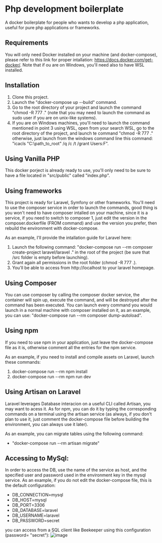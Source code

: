 # Php development boilerplate
A docker boilerplate for people who wants to develop a php application, useful for pure php applications or frameworks.

## Requirements
You will only need Docker installed on your machine (and docker-compose), please refer to this link for proper intallation: https://docs.docker.com/get-docker/.
Note that if ou are on Windows, you'll need also to have WSL installed.

## Installation 
1. Clone this project.
2. Launch the "docker-compose up --build" command.
3. Go to the root directory of your project and launch the command "chmod -R 777 ." (note that you may need to launch the command as sudo user if you are on unix-like systems).
4. If you are on Windows machines, you'll need to launch the command mentioned in point 3 using WSL, open from your search WSL, go to the root directory of the project, and launch te command "chmod -R 777 ." otherwise, just launch from the windows command line this command: "icacls "C:\path_to_root" /q /c /t /grant Users:F".

## Using Vanilla PHP
This docker porject is already ready to use, you'll only need to be sure to have a file located in "src/public" called "index.php".

## Using frameworks
This project is ready for Laravel, Symfony or other frameworks. You'll need to use the composer service in order to launch the commands, good thing is you won't need to have composer intalled on your machine, since it is a service, if you need to switch to composer 1, just edit the version in the composer.dockerfile (FROM command) and use the version you prefer, then rebuild the environment with docker-compose.

As an example, I'll provide the intallation guide for Laravel here:
1. Launch the following command:  "docker-compose run --rm composer create-project laravel/laravel ." in the root of the project (be sure that /src folder is empty before launching).
2. Grant again all permissions in the root folder (chmod -R 777 .).
3.  You'll be able to access from http://localhost to your laravel homepage.

## Using Composer
You can use composer by calling the composer docker service, the container will spin up, execute the command, and will be destroyed after the command has been executed.
You can launch every command you would launch in a normal machine with composer installed on it, as an example, you can use:
"docker-compose run --rm composer dump-autoload".

## Using npm
If you need to use npm in your application, just leave the docker-compose file as it is, otherwise comment all the entries for the npm service.

As an example, if you need to install and compile assets on Laravel, launch these commands:
1. docker-compose run --rm npm install
2. docker-compose run --rm npm run dev

## Using Artisan on Laravel
Laravel leverages Database interacion on a useful CLI called Artisan, you may want to acess it. As for npm, you can do it by typing the corresponding commands on a terminal using the artisan service (as always, if you don't plan to use it, just comment the docker-compose file before building the environment, you can always use it later).

As an example, you can migrate tables using the following command:
- "docker-compose run --rm artisan migrate"

## Accessing to MySql:
In order to access the DB, use the name of the service as host, and the specified user and password used in the environment key in the mysql service. As an example, if you do not edit the docker-compose file, this is the default configuration:
- DB_CONNECTION=mysql
- DB_HOST=mysql
- DB_PORT=3306
- DB_DATABASE=laravel
- DB_USERNAME=laravel
- DB_PASSWORD=secret

you can access from a SQL client like Beekeeper using this configuration (password= "secret"):
![image](https://user-images.githubusercontent.com/44556380/163691753-22c5ac81-1205-4c45-b214-4d0a276aa122.png)

